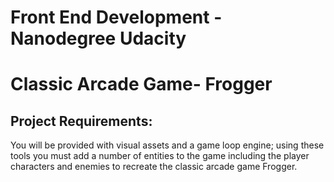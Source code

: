 Front End Development - Nanodegree Udacity
===============================

# Classic Arcade Game- Frogger

## Project Requirements:

You will be provided with visual assets and a game loop engine; using these tools you must add a number of entities to the game including the player characters and enemies to recreate the classic arcade game Frogger.
